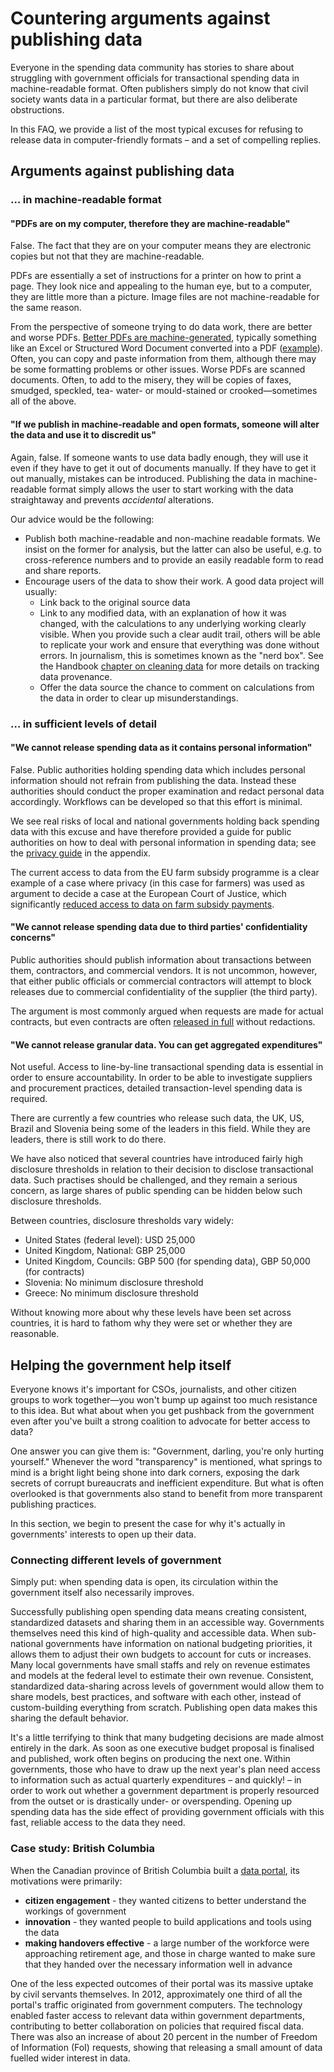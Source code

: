 # Countering arguments against publishing data

Everyone in the spending data community has stories to share about struggling with government officials for transactional spending data in machine-readable format. Often publishers simply do not know that civil society wants data in a particular format, but there are also deliberate obstructions.

In this FAQ, we provide a list of the most typical excuses for refusing to release data in computer-friendly formats – and a set of compelling replies.

## Arguments against publishing data

### … in machine-readable format

#### "PDFs are on my computer, therefore they are machine-readable"

False. The fact that they are on your computer means they are electronic copies but not that they are machine-readable.

PDFs are essentially a set of instructions for a printer on how to print a page. They look nice and appealing to the human eye, but to a computer, they are little more than a picture. Image files are not machine-readable for the same reason.

From the perspective of someone trying to do data work, there are better and worse PDFs. [Better PDFs are machine-generated](https://www.gov.uk/service-manual/design-and-content/resources/creating-accessible-PDFs.html), typically something like an Excel or Structured Word Document converted into a PDF ([example](https://docs.google.com/a/okfn.org/file/d/1En9UbXiVwinRiMPf6gwL7LY-1rClPdEoM_aj75FWNgm5qLbIa42fg6y81YFv/edit)). Often, you can copy and paste information from them, although there may be some formatting problems or other issues. Worse PDFs are scanned documents. Often, to add to the misery, they will be copies of faxes, smudged, speckled, tea- water- or mould-stained or crooked—sometimes all of the above.

#### "If we publish in machine-readable and open formats, someone will alter the data and use it to discredit us"

Again, false. If someone wants to use data badly enough, they will use it even if they have to get it out of documents manually. If they have to get it out manually, mistakes can be introduced. Publishing the data in machine-readable format simply allows the user to start working with the data straightaway and prevents *accidental* alterations.

Our advice would be the following:

* Publish both machine-readable and non-machine readable formats. We insist on the former for analysis, but the latter can also be useful, e.g. to cross-reference numbers and to provide an easily readable form to read and share reports.
* Encourage users of the data to show their work. A good data project will usually:
    * Link back to the original source data
    * Link to any modified data, with an explanation of how it was changed, with the calculations to any underlying working clearly visible. When you provide such a clear audit trail, others will be able to replicate your work and ensure that everything was done without errors. In journalism, this is sometimes known as the "nerd box". See the Handbook [chapter on cleaning data](../cleaning-data/) for more details on tracking data provenance.
    * Offer the data source the chance to comment on calculations from the data in order to clear up misunderstandings.

### … in sufficient levels of detail

#### "We cannot release spending data as it contains personal information"

False. Public authorities holding spending data which includes personal information should not refrain from publishing the data. Instead these authorities should conduct the proper examination and redact personal data accordingly. Workflows can be developed so that this effort is minimal.

We see real risks of local and national governments holding back spending data with this excuse and have therefore provided a guide for public authorities on how to deal with personal information in spending data; see the [privacy guide](../privacy-guide/) in the appendix.

The current access to data from the EU farm subsidy programme is a clear example of a case where privacy (in this case for farmers) was used as argument to decide a case at the European Court of Justice, which significantly [reduced access to data on farm subsidy payments](http://farmsubsidy.org/news/features/2012-data-harvest/).

#### "We cannot release spending data due to third parties' confidentiality concerns"

Public authorities should publish information about transactions between them, contractors, and commercial vendors. It is not uncommon, however, that either public officials or commercial contractors will attempt to block releases due to commercial confidentiality of the supplier (the third party).

The argument is most commonly argued when requests are made for actual contracts, but even contracts are often [released in full](http://www.asktheeu.org/en/request/292/response/805/attach/2/Signed%20Framework%20Agreement%20with%20Eurocontrol.PDF.pdf) without redactions.

#### "We cannot release granular data. You can get aggregated expenditures"

Not useful. Access to line-by-line transactional spending data is essential in order to ensure accountability. In order to be able to investigate suppliers and procurement practices, detailed transaction-level spending data is required.

There are currently a few countries who release such data, the UK, US, Brazil and Slovenia being some of the leaders in this field. While they are leaders, there is still work to do there.

We have also noticed that several countries have introduced fairly high disclosure thresholds in relation to their decision to disclose transactional data. Such practises should be challenged, and they remain a serious concern, as large shares of public spending can be hidden below such disclosure thresholds.

Between countries, disclosure thresholds vary widely:

* United States (federal level): USD 25,000
* United Kingdom, National: GBP 25,000
* United Kingdom, Councils: GBP 500 (for spending data), GBP 50,000 (for contracts)
* Slovenia: No minimum disclosure threshold
* Greece: No minimum disclosure threshold

Without knowing more about why these levels have been set across countries, it is hard to fathom why they were set or whether they are reasonable. 

## Helping the government help itself

Everyone knows it's important for CSOs, journalists, and other citizen groups to work together—you won't bump up against too much resistance to this idea. But what about when you get pushback from the government even after you've built a strong coalition to advocate for better access to data?

One answer you can give them is: "Government, darling, you're only hurting yourself." Whenever the word "transparency" is mentioned, what springs to mind is a bright light being shone into dark corners, exposing the dark secrets of corrupt bureaucrats and inefficient expenditure. But what is often overlooked is that governments also stand to benefit from more transparent publishing practices.

In this section, we begin to present the case for why it's actually in governments' interests to open up their data.

### Connecting different levels of government

Simply put: when spending data is open, its circulation within the government itself also necessarily improves.

Successfully publishing open spending data means creating consistent, standardized datasets and sharing them in an accessible way. Governments themselves need this kind of high-quality and accessible data. When sub-national governments have information on national budgeting priorities, it allows them to adjust their own budgets to account for cuts or increases. Many local governments have small staffs and rely on revenue estimates and models at the federal level to estimate their own revenue. Consistent, standardized data-sharing across levels of government would allow them to share models, best practices, and software with each other, instead of custom-building everything from scratch. Publishing open data makes this sharing the default behavior.

It's a little terrifying to think that many budgeting decisions are made almost entirely in the dark. As soon as one executive budget proposal is finalised and published, work often begins on producing the next one. Within governments, those who have to draw up the next year's plan need access to information such as actual quarterly expenditures – and quickly! – in order to work out whether a government department is properly resourced from the outset or is drastically under- or overspending. Opening up spending data has the side effect of providing government officials with this fast, reliable access to the data they need.

### Case study: British Columbia

When the Canadian province of British Columbia built a [data portal](http://www.data.gov.bc.ca/), its motivations were primarily:

* **citizen engagement** - they wanted citizens to better understand the workings of government
* **innovation** - they wanted people to build applications and tools using the data
* **making handovers effective** - a large number of the workforce were approaching retirement age, and those in charge wanted to make sure that they handed over the necessary information well in advance

One of the less expected outcomes of their portal was its massive uptake by civil servants themselves. In 2012, approximately one third of all the portal's traffic originated from government computers. The technology enabled faster access to relevant data within government departments, contributing to better collaboration on policies that required fiscal data. There was also an increase of about 20 percent in the number of Freedom of Information (FoI) requests, showing that releasing a small amount of data fuelled wider interest in data.